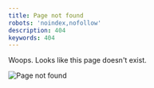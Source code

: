 ```yaml
---
title: Page not found
robots: 'noindex,nofollow'
description: 404
keywords: 404
---
```


Woops. Looks like this page doesn't exist.

<img src="/dist/images/404/404.en.jpg" alt="Page not found">
